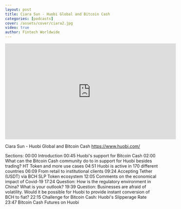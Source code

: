 ```yaml
---
layout: post
title: Ciara Sun - Huobi Global and Bitcoin Cash
categories: [podcasts]
cover: /assets/cover/ciara2.jpg
video: true
author: Fintech Worldwide
---
```


<iframe width="560" height="315" src="https://www.youtube.com/embed/3YUMtPsCXgI?si=DwZgtGQeVK9qe3PS" title="YouTube video player" frameborder="0" allow="accelerometer; autoplay; clipboard-write; encrypted-media; gyroscope; picture-in-picture; web-share" allowfullscreen></iframe>

Ciara Sun - Huobi Global and Bitcoin Cash
https://www.huobi.com/

Sections:
00:00 Introduction
00:45 Huobi's support for Bitcoin Cash
02:00 What can the Bitcoin Cash community do to in support for Huobi besides trading? HT Token and more use cases
04:51 Huobi is active in 170 different countries
06:09 From retail to institutional clients
09:24 Accepting Tether (USDT) via BCH SLP Token ecosystem
12:05 Comments on the economical impact of Covid-19
17:24 Question: How is the regulatory environment in China? What is your outlook?
19:39 Question: Businesses are afraid of volatility. Would it be possible for Huobi to provide instant conversion of BCH to fiat?
22:15 Challenge for Bitcoin Cash: Huobi's Slipperage Rate
23:47 Bitcoin Cash Futures on Huobi
